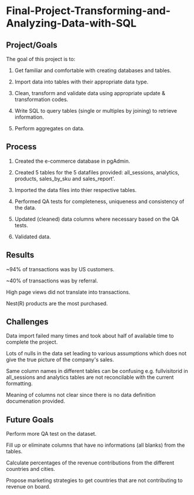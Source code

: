 # Final-Project-Transforming-and-Analyzing-Data-with-SQL

## Project/Goals
The goal of this project is to:
1. Get familiar and comfortable with creating databases and tables.

2. Import data into tables with their appropriate data type.

3. Clean, transform and validate data using appropriate update & transformation codes.

4. Write SQL to query tables (single or multiples by joining) to retrieve information.

5. Perform aggregates on data.


## Process
1. Created the e-commerce database in pgAdmin.

2. Created 5 tables for the 5 datafiles provided: all_sessions, analytics, products, sales_by_sku and sales_report'.

3. Imported the data files into thier respective tables.

4. Performed QA tests for completeness, uniqueness and consistency of the data.

5. Updated (cleaned) data columns where necessary based on the QA tests.

6. Validated data.


## Results
~94% of transactions was by US customers.

~40% of transactions was by referral.

High page views did not translate into transactions.

Nest(R) products are the most purchased.


## Challenges 
Data import failed many times and took about half of available time to complete the project.

Lots of nulls in the data set leading to various assumptions which does not give the true picture of the company's sales.

Same column names in different tables can be confusing e.g. fullvisitorid in all_sessions and analytics tables are not reconcilable with the current formatting.

Meaning of columns not clear since there is no data definition documenation provided.

## Future Goals
 Perform more QA test on the dataset.

 Fill up or eliminate columns that have no informations (all blanks) from the tables.

 Calculate percentages of the revenue contributions from the different countries and cities.
 
 Propose marketing strategies to get countries that are not contributing to revenue on board.
 


